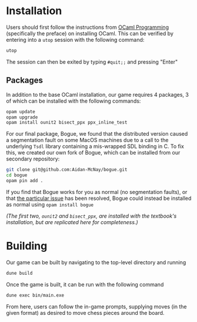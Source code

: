 # Installation

Users should first follow the instructions from [OCaml Programming](https://cs3110.github.io/textbook/chapters/preface/install.html) (specifically the preface) on installing OCaml. This can be verified by entering into a `utop` session with the following command:

```bash
utop
```

The session can then be exited by typing `#quit;;` and pressing "Enter"

## Packages

In addition to the base OCaml installation, our game requires 4 packages, 3 of which can be installed with the following commands:

```bash
opam update
opam upgrade
opam install ounit2 bisect_ppx ppx_inline_test
```

For our final package, Bogue, we found that the distributed version caused a segmentation fault on some MacOS machines due to a call to the underlying `Tsdl` library containing a mis-wrapped SDL binding in C. To fix this, we created our own fork of Bogue, which can be installed from our secondary repository:

```bash
git clone git@github.com:Aidan-McNay/bogue.git
cd bogue
opam pin add .
```

If you find that Bogue works for you as normal (no segmentation faults), or that [the particular issue](https://discuss.ocaml.org/t/ann-bogue-the-ocaml-gui/9099/60) has been resolved, Bogue could instead be installed as normal using `opam install bogue`

_(The first two, `ounit2` and `bisect_ppx`, are installed with the textbook's installation, but are replicated here for completeness.)_

# Building

Our game can be built by navigating to the top-level directory and running

```bash
dune build
```

Once the game is built, it can be run with the following command

```bash
dune exec bin/main.exe
```

From here, users can follow the in-game prompts, supplying moves (in the given format) as desired to move chess pieces around the board.
